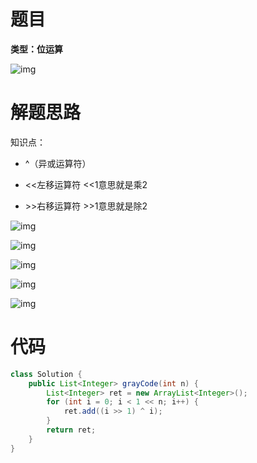 # 题目

**类型：位运算**

![img](https://cdn.nlark.com/yuque/0/2022/png/2941598/1641738002289-b1860afc-7b3d-481d-aa15-43ca8ef40fa3.png)



# 解题思路

知识点：

- ^（异或运算符）
- <<左移运算符   <<1意思就是乘2

- \>>右移运算符   >>1意思就是除2





![img](https://cdn.nlark.com/yuque/0/2022/png/2941598/1641738681536-1ad82f21-a3b2-4978-a942-2beb25edef56.png)

![img](https://cdn.nlark.com/yuque/0/2022/png/2941598/1641738704324-11b52693-0a5e-4efa-a6a6-5f28c64099d6.png)

![img](https://cdn.nlark.com/yuque/0/2022/png/2941598/1641738709391-eace3924-6bda-4fea-a7a5-615878f74186.png)

![img](https://cdn.nlark.com/yuque/0/2022/png/2941598/1641738715359-7c0d4a0b-09f2-4b5f-9ea6-f24a9d76932e.png)

![img](https://cdn.nlark.com/yuque/0/2022/png/2941598/1641738689147-34cd7123-94cb-47eb-b964-5df18bf68abd.png)

# 代码

```java
class Solution {
    public List<Integer> grayCode(int n) {
        List<Integer> ret = new ArrayList<Integer>();
        for (int i = 0; i < 1 << n; i++) {
            ret.add((i >> 1) ^ i);
        }
        return ret;
    }
}
```